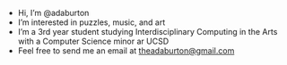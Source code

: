 - Hi, I’m @adaburton
- I’m interested in puzzles, music, and art
- I’m a 3rd year student studying Interdisciplinary Computing in the Arts with a Computer Science minor ar UCSD
- Feel free to send me an email at theadaburton@gmail.com

<!---
adaburton/adaburton is a ✨ special ✨ repository because its `README.md` (this file) appears on your GitHub profile.
You can click the Preview link to take a look at your changes.
--->
